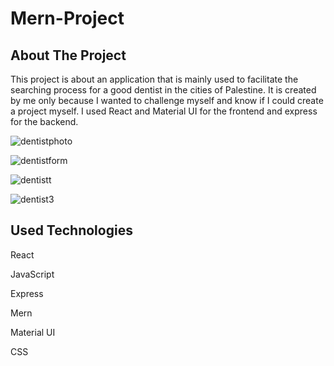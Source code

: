 # Mern-Project
## About The Project
This project is about an application that is mainly used to facilitate the searching process for a good dentist in the cities of Palestine.
It is created by me only because I wanted to challenge myself and know if I could create a project myself. I used React and Material UI for the frontend and express for the backend. 



![dentistphoto](https://github.com/MaramNaqeeb/Mern-Project/assets/111737471/1248e32c-4559-4285-83d3-2cb3dfca0f21)

![dentistform](https://github.com/MaramNaqeeb/Mern-Project/assets/111737471/421cb8cb-339a-4c6a-8c50-e8bd1602823e)


![dentistt](https://github.com/MaramNaqeeb/Mern-Project/assets/111737471/9ae98565-3427-4c1a-823b-d07491e69cf5)


![dentist3](https://github.com/MaramNaqeeb/Mern-Project/assets/111737471/08c8346f-c978-4332-ab6c-2b1ef00e793e)


## Used Technologies
React

JavaScript

Express

Mern

Material UI

CSS

